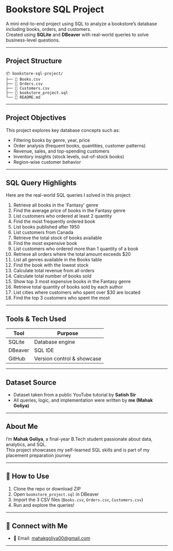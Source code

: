 
#  Bookstore SQL Project

A mini end-to-end project using SQL to analyze a bookstore’s database including books, orders, and customers.  
Created using **SQLite** and **DBeaver** with real-world queries to solve business-level questions.

---

##  Project Structure

```
📦 bookstore-sql-project/
├── 📄 Books.csv
├── 📄 Orders.csv
├── 📄 Customers.csv
├── 📄 bookstore_project.sql
└── 📄 README.md
```

---

##  Project Objectives

This project explores key database concepts such as:
-  Filtering books by genre, year, price
-  Order analysis (frequent books, quantities, customer patterns)
-  Revenue, sales, and top-spending customers
-  Inventory insights (stock levels, out-of-stock books)
-  Region-wise customer behavior

---


## SQL Query Highlights

Here are the real-world SQL queries I solved in this project:

1. Retrieve all books in the 'Fantasy' genre  
2. Find the average price of books in the Fantasy genre  
3. List customers who ordered at least 2 quantity  
4. Find the most frequently ordered book  
5. List books published after 1950  
6. List customers from Canada  
7. Retrieve the total stock of books available  
8. Find the most expensive book  
9. List customers who ordered more than 1 quantity of a book  
10. Retrieve all orders where the total amount exceeds $20  
11. List all genres available in the Books table  
12. Find the book with the lowest stock  
13. Calculate total revenue from all orders  
14. Calculate total number of books sold  
15. Show top 3 most expensive books in the Fantasy genre  
16. Retrieve total quantity of books sold by each author  
17. List cities where customers who spent over $30 are located  
18. Find the top 3 customers who spent the most  

---


##  Tools & Tech Used

| Tool       | Purpose                     |
|------------|-----------------------------|
| SQLite     | Database engine             |
| DBeaver    | SQL IDE                     |
| GitHub     | Version control & showcase  |


---

##  Dataset Source

-  Dataset taken from a public YouTube tutorial by **Satish Sir**
-  All queries, logic, and implementation were written by **me (Mahak Goliya)**

---

##  About Me

I’m **Mahak Goliya**, a final-year B.Tech student passionate about data, analytics, and SQL.  
This project showcases my self-learned SQL skills and is part of my placement preparation journey 

---

## 📌 How to Use

1. Clone the repo or download ZIP
2. Open `bookstore_project.sql` in DBeaver
3. Import the 3 CSV files (`Books.csv`, `Orders.csv`, `Customers.csv`)
4. Run and explore the queries!

---

## 💼 Connect with Me

- 📧 Email: mahakgoliya00@gmail.com

---


